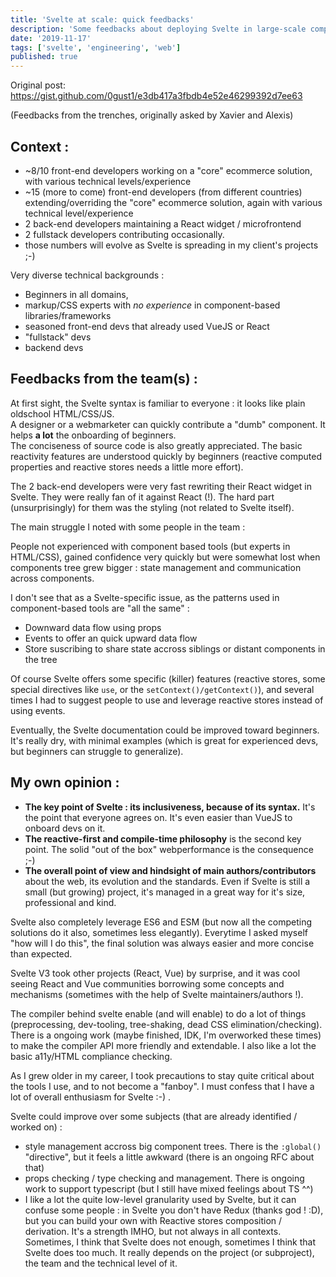 ```yaml
---
title: 'Svelte at scale: quick feedbacks'
description: 'Some feedbacks about deploying Svelte in large-scale company and teams'
date: '2019-11-17'
tags: ['svelte', 'engineering', 'web']
published: true
---
```


Original post: https://gist.github.com/0gust1/e3db417a3fbdb4e52e46299392d7ee63

(Feedbacks from the trenches, originally asked by Xavier and Alexis)

## Context :

- ~8/10 front-end developers working on a "core" ecommerce solution, with various technical levels/experience
- ~15 (more to come) front-end developers (from different countries) extending/overriding the "core" ecommerce solution, again with various technical level/experience
- 2 back-end developers maintaining a React widget / microfrontend
- 2 fullstack developers contributing occasionally.
- those numbers will evolve as Svelte is spreading in my client's projects ;-)

Very diverse technical backgrounds :

- Beginners in all domains,
- markup/CSS experts with _no experience_ in component-based libraries/frameworks
- seasoned front-end devs that already used VueJS or React
- "fullstack" devs
- backend devs

## Feedbacks from the team(s) :

At first sight, the Svelte syntax is familiar to everyone : it looks like plain oldschool HTML/CSS/JS.  
A designer or a webmarketer can quickly contribute a "dumb" component. It helps **a lot** the onboarding of beginners.  
The conciseness of source code is also greatly appreciated. The basic reactivity features are understood quickly by beginners (reactive computed properties and reactive stores needs a little more effort).

The 2 back-end developers were very fast rewriting their React widget in Svelte. They were really fan of it against React (!).
The hard part (unsurprisingly) for them was the styling (not related to Svelte itself).

The main struggle I noted with some people in the team :

People not experienced with component based tools (but experts in HTML/CSS), gained confidence very quickly but were somewhat lost when components tree grew bigger : state management and communication across components.

I don't see that as a Svelte-specific issue, as the patterns used in component-based tools are "all the same" :

- Downward data flow using props
- Events to offer an quick upward data flow
- Store suscribing to share state accross siblings or distant components in the tree

Of course Svelte offers some specific (killer) features (reactive stores, some special directives like `use`, or the `setContext()/getContext()`), and several times I had to suggest people to use and leverage reactive stores instead of using events.

Eventually, the Svelte documentation could be improved toward beginners. It's really dry, with minimal examples (which is great for experienced devs, but beginners can struggle to generalize).

## My own opinion :

- **The key point of Svelte : its inclusiveness, because of its syntax.** It's the point that everyone agrees on. It's even easier than VueJS to onboard devs on it.
- **The reactive-first and compile-time philosophy** is the second key point. The solid "out of the box" webperformance is the consequence ;-)
- **The overall point of view and hindsight of main authors/contributors** about the web, its evolution and the standards. Even if Svelte is still a small (but growing) project, it's managed in a great way for it's size, professional and kind.

Svelte also completely leverage ES6 and ESM (but now all the competing solutions do it also, sometimes less elegantly).
Everytime I asked myself "how will I do this", the final solution was always easier and more concise than expected.

Svelte V3 took other projects (React, Vue) by surprise, and it was cool seeing React and Vue communities borrowing some concepts and mechanisms (sometimes with the help of Svelte maintainers/authors !).

The compiler behind svelte enable (and will enable) to do a lot of things (preprocessing, dev-tooling, tree-shaking, dead CSS elimination/checking).
There is a ongoing work (maybe finished, IDK, I'm overworked these times) to make the compiler API more friendly and extendable. I also like a lot the basic a11y/HTML compliance checking.

As I grew older in my career, I took precautions to stay quite critical about the tools I use, and to not become a "fanboy". I must confess that I have a lot of overall enthusiasm for Svelte :-) .

Svelte could improve over some subjects (that are already identified / worked on) :

- style management accross big component trees. There is the `:global()` "directive", but it feels a little awkward (there is an ongoing RFC about that)
- props checking / type checking and management. There is ongoing work to support typescript (but I still have mixed feelings about TS ^^)
- I like a lot the quite low-level granularity used by Svelte, but it can confuse some people : in Svelte you don't have Redux (thanks god ! :D), but you can build your own with Reactive stores composition / derivation. It's a strength IMHO, but not always in all contexts. Sometimes, I think that Svelte does not enough, sometimes I think that Svelte does too much. It really depends on the project (or subproject), the team and the technical level of it.
